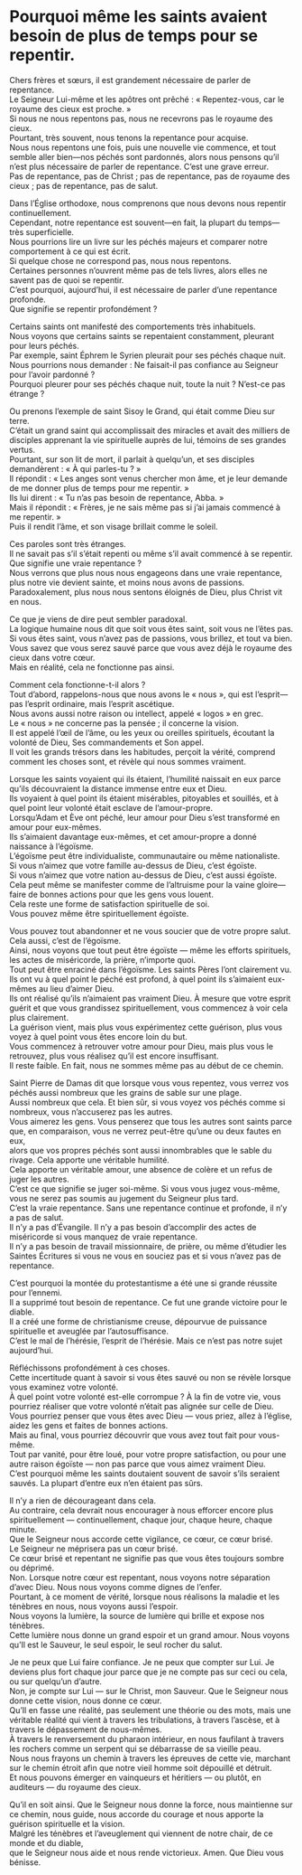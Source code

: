 # Pourquoi même les saints avaient besoin de plus de temps pour se repentir.  

Chers frères et sœurs, il est grandement nécessaire de parler de repentance.  
Le Seigneur Lui-même et les apôtres ont prêché : « Repentez-vous, car le royaume des cieux est proche. »  
Si nous ne nous repentons pas, nous ne recevrons pas le royaume des cieux.  
Pourtant, très souvent, nous tenons la repentance pour acquise.  
Nous nous repentons une fois, puis une nouvelle vie commence, et tout semble aller bien—nos péchés sont pardonnés, alors nous pensons qu’il n’est plus nécessaire de parler de repentance. C’est une grave erreur.  
Pas de repentance, pas de Christ ; pas de repentance, pas de royaume des cieux ; pas de repentance, pas de salut.  

Dans l’Église orthodoxe, nous comprenons que nous devons nous repentir continuellement.  
Cependant, notre repentance est souvent—en fait, la plupart du temps—très superficielle.  
Nous pourrions lire un livre sur les péchés majeurs et comparer notre comportement à ce qui est écrit.  
Si quelque chose ne correspond pas, nous nous repentons.  
Certaines personnes n’ouvrent même pas de tels livres, alors elles ne savent pas de quoi se repentir.  
C’est pourquoi, aujourd’hui, il est nécessaire de parler d’une repentance profonde.  
Que signifie se repentir profondément ?  

Certains saints ont manifesté des comportements très inhabituels.  
Nous voyons que certains saints se repentaient constamment, pleurant pour leurs péchés.  
Par exemple, saint Éphrem le Syrien pleurait pour ses péchés chaque nuit.  
Nous pourrions nous demander : Ne faisait-il pas confiance au Seigneur pour l’avoir pardonné ?  
Pourquoi pleurer pour ses péchés chaque nuit, toute la nuit ? N’est-ce pas étrange ?  

Ou prenons l’exemple de saint Sisoy le Grand, qui était comme Dieu sur terre.  
C’était un grand saint qui accomplissait des miracles et avait des milliers de disciples apprenant la vie spirituelle auprès de lui, témoins de ses grandes vertus.  
Pourtant, sur son lit de mort, il parlait à quelqu’un, et ses disciples demandèrent : « À qui parles-tu ? »  
Il répondit : « Les anges sont venus chercher mon âme, et je leur demande de me donner plus de temps pour me repentir. »  
Ils lui dirent : « Tu n’as pas besoin de repentance, Abba. »  
Mais il répondit : « Frères, je ne sais même pas si j’ai jamais commencé à me repentir. »  
Puis il rendit l’âme, et son visage brillait comme le soleil.  

Ces paroles sont très étranges.  
Il ne savait pas s’il s’était repenti ou même s’il avait commencé à se repentir.  
Que signifie une vraie repentance ?  
Nous verrons que plus nous nous engageons dans une vraie repentance, plus notre vie devient sainte, et moins nous avons de passions.  
Paradoxalement, plus nous nous sentons éloignés de Dieu, plus Christ vit en nous.  

Ce que je viens de dire peut sembler paradoxal.  
La logique humaine nous dit que soit vous êtes saint, soit vous ne l’êtes pas.  
Si vous êtes saint, vous n’avez pas de passions, vous brillez, et tout va bien.  
Vous savez que vous serez sauvé parce que vous avez déjà le royaume des cieux dans votre cœur.  
Mais en réalité, cela ne fonctionne pas ainsi.  

Comment cela fonctionne-t-il alors ?  
Tout d’abord, rappelons-nous que nous avons le « nous », qui est l’esprit—pas l’esprit ordinaire, mais l’esprit ascétique.  
Nous avons aussi notre raison ou intellect, appelé « logos » en grec.  
Le « nous » ne concerne pas la pensée ; il concerne la vision.  
Il est appelé l’œil de l’âme, ou les yeux ou oreilles spirituels, écoutant la volonté de Dieu, Ses commandements et Son appel.  
Il voit les grands trésors dans les habitudes, perçoit la vérité, comprend comment les choses sont, et révèle qui nous sommes vraiment.  

Lorsque les saints voyaient qui ils étaient, l’humilité naissait en eux parce qu’ils découvraient la distance immense entre eux et Dieu.  
Ils voyaient à quel point ils étaient misérables, pitoyables et souillés, et à quel point leur volonté était esclave de l’amour-propre.  
Lorsqu’Adam et Ève ont péché, leur amour pour Dieu s’est transformé en amour pour eux-mêmes.  
Ils s’aimaient davantage eux-mêmes, et cet amour-propre a donné naissance à l’égoïsme.  
L’égoïsme peut être individualiste, communautaire ou même nationaliste.  
Si vous n’aimez que votre famille au-dessus de Dieu, c’est égoïste.  
Si vous n’aimez que votre nation au-dessus de Dieu, c’est aussi égoïste.  
Cela peut même se manifester comme de l’altruisme pour la vaine gloire—faire de bonnes actions pour que les gens vous louent.  
Cela reste une forme de satisfaction spirituelle de soi.  
Vous pouvez même être spirituellement égoïste.

Vous pouvez tout abandonner et ne vous soucier que de votre propre salut. Cela aussi, c’est de l’égoïsme.  
Ainsi, nous voyons que tout peut être égoïste — même les efforts spirituels, les actes de miséricorde, la prière, n’importe quoi.  
Tout peut être enraciné dans l’égoïsme. Les saints Pères l’ont clairement vu. Ils ont vu à quel point le péché est profond, à quel point ils s’aimaient eux-mêmes au lieu d’aimer Dieu.  
Ils ont réalisé qu’ils n’aimaient pas vraiment Dieu. À mesure que votre esprit guérit et que vous grandissez spirituellement, vous commencez à voir cela plus clairement.  
La guérison vient, mais plus vous expérimentez cette guérison, plus vous voyez à quel point vous êtes encore loin du but.  
Vous commencez à retrouver votre amour pour Dieu, mais plus vous le retrouvez, plus vous réalisez qu’il est encore insuffisant.  
Il reste faible. En fait, nous ne sommes même pas au début de ce chemin.  

Saint Pierre de Damas dit que lorsque vous vous repentez, vous verrez vos péchés aussi nombreux que les grains de sable sur une plage.  
Aussi nombreux que cela. Et bien sûr, si vous voyez vos péchés comme si nombreux, vous n’accuserez pas les autres.  
Vous aimerez les gens. Vous penserez que tous les autres sont saints parce que, en comparaison, vous ne verrez peut-être qu’une ou deux fautes en eux,  
alors que vos propres péchés sont aussi innombrables que le sable du rivage. Cela apporte une véritable humilité.  
Cela apporte un véritable amour, une absence de colère et un refus de juger les autres.  
C’est ce que signifie se juger soi-même. Si vous vous jugez vous-même, vous ne serez pas soumis au jugement du Seigneur plus tard.  
C’est la vraie repentance. Sans une repentance continue et profonde, il n’y a pas de salut.  
Il n’y a pas d’Évangile. Il n’y a pas besoin d’accomplir des actes de miséricorde si vous manquez de vraie repentance.  
Il n’y a pas besoin de travail missionnaire, de prière, ou même d’étudier les Saintes Écritures si vous ne vous en souciez pas et si vous n’avez pas de repentance.  

C’est pourquoi la montée du protestantisme a été une si grande réussite pour l’ennemi.  
Il a supprimé tout besoin de repentance. Ce fut une grande victoire pour le diable.  
Il a créé une forme de christianisme creuse, dépourvue de puissance spirituelle et aveuglée par l’autosuffisance.  
C’est le mal de l’hérésie, l’esprit de l’hérésie. Mais ce n’est pas notre sujet aujourd’hui.  

Réfléchissons profondément à ces choses.  
Cette incertitude quant à savoir si vous êtes sauvé ou non se révèle lorsque vous examinez votre volonté.  
À quel point votre volonté est-elle corrompue ? À la fin de votre vie, vous pourriez réaliser que votre volonté n’était pas alignée sur celle de Dieu.  
Vous pourriez penser que vous êtes avec Dieu — vous priez, allez à l’église, aidez les gens et faites de bonnes actions.  
Mais au final, vous pourriez découvrir que vous avez tout fait pour vous-même.  
Tout par vanité, pour être loué, pour votre propre satisfaction, ou pour une autre raison égoïste — non pas parce que vous aimez vraiment Dieu.  
C’est pourquoi même les saints doutaient souvent de savoir s’ils seraient sauvés. La plupart d’entre eux n’en étaient pas sûrs.  

Il n’y a rien de décourageant dans cela.  
Au contraire, cela devrait nous encourager à nous efforcer encore plus spirituellement — continuellement, chaque jour, chaque heure, chaque minute.  
Que le Seigneur nous accorde cette vigilance, ce cœur, ce cœur brisé.  
Le Seigneur ne méprisera pas un cœur brisé.  
Ce cœur brisé et repentant ne signifie pas que vous êtes toujours sombre ou déprimé.  
Non. Lorsque notre cœur est repentant, nous voyons notre séparation d’avec Dieu. Nous nous voyons comme dignes de l’enfer.  
Pourtant, à ce moment de vérité, lorsque nous réalisons la maladie et les ténèbres en nous, nous voyons aussi l’espoir.  
Nous voyons la lumière, la source de lumière qui brille et expose nos ténèbres.  
Cette lumière nous donne un grand espoir et un grand amour. Nous voyons qu’Il est le Sauveur, le seul espoir, le seul rocher du salut.  

Je ne peux que Lui faire confiance. Je ne peux que compter sur Lui. Je deviens plus fort chaque jour parce que je ne compte pas sur ceci ou cela, ou sur quelqu’un d’autre.  
Non, je compte sur Lui — sur le Christ, mon Sauveur. Que le Seigneur nous donne cette vision, nous donne ce cœur.  
Qu’Il en fasse une réalité, pas seulement une théorie ou des mots, mais une véritable réalité qui vient à travers les tribulations, à travers l’ascèse, et à travers le dépassement de nous-mêmes.  
À travers le renversement du pharaon intérieur, en nous faufilant à travers les rochers comme un serpent qui se débarrasse de sa vieille peau.  
Nous nous frayons un chemin à travers les épreuves de cette vie, marchant sur le chemin étroit afin que notre vieil homme soit dépouillé et détruit.  
Et nous pouvons émerger en vainqueurs et héritiers — ou plutôt, en auditeurs — du royaume des cieux.  

Qu’il en soit ainsi. Que le Seigneur nous donne la force, nous maintienne sur ce chemin, nous guide, nous accorde du courage et nous apporte la guérison spirituelle et la vision.  
Malgré les ténèbres et l’aveuglement qui viennent de notre chair, de ce monde et du diable,  
que le Seigneur nous aide et nous rende victorieux. Amen. Que Dieu vous bénisse.

